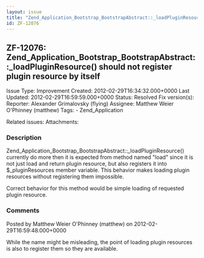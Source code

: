 ```yaml
---
layout: issue
title: "Zend_Application_Bootstrap_BootstrapAbstract::_loadPluginResource() should not register plugin resource by itself"
id: ZF-12076
---
```


ZF-12076: Zend\_Application\_Bootstrap\_BootstrapAbstract::\_loadPluginResource() should not register plugin resource by itself
-------------------------------------------------------------------------------------------------------------------------------

 Issue Type: Improvement Created: 2012-02-29T16:34:32.000+0000 Last Updated: 2012-02-29T16:59:59.000+0000 Status: Resolved Fix version(s): 
 Reporter:  Alexander Grimalovsky (flying)  Assignee:  Matthew Weier O'Phinney (matthew)  Tags: - Zend\_Application
 
 Related issues: 
 Attachments: 
### Description

Zend\_Application\_Bootstrap\_BootstrapAbstract::\_loadPluginResource() currently do more then it is expected from method named "load" since it is not just load and return plugin resource, but also registers it into $\_pluginResources member variable. This behavior makes loading plugin resources without registering them impossible.

Correct behavior for this method would be simple loading of requested plugin resource.

 

 

### Comments

Posted by Matthew Weier O'Phinney (matthew) on 2012-02-29T16:59:48.000+0000

While the name might be misleading, the point of loading plugin resources is also to register them so they are available.

 

 